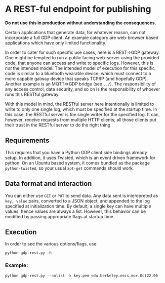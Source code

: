 # A REST-ful endpoint for publishing

**Do not use this in production without understanding the consequences.**

Certain applications that generate data, for whatever reason, can not
incorporate a full GDP client. An example category are web-browser based
applications which have only limited functionality.

In order to cater for such specific use cases, here is a REST=>GDP gateway. One
might be tempted to run a public facing web-server using the provided code,
that anyone can access and write to specific logs. However, this is *not* the
intended model. The intended model of execution for this specific code is
similar to a bluetooth wearable device, which must connect to a more capable
gatway device that speaks TCP/IP (and hopefully GDP). Another example is an
MQTT=>GDP bridge (see `../`). The responsibility of any access control, data
security, and so on is the responsibility of whoever runs this RESTful gateway.

With this model in mind, the RESTful server here intentionally is limited to
write to only one single log, which must be specified at the startup time. In
this case, the RESTful server is *the* single writer for the specified log. It
can, however, receive requests from multiple HTTP clients; all those clients
put their trust in the RESTful server to do the right thing.

## Requirements

This requires that you have a Python GDP client side bindings already setup. In
addition, it uses Twisted, which is an event driven framework for python. On an
Ubuntu based system, it comes bundled as the package `python-twisted`, so your
usual `apt-get` commands should work.

## Data format and interaction

You can either use `GET` or `PUT` to send data. Any data sent is interepreted
as `key, value` pairs, converted to a JSON object, and appended to the log
specified at initialization time. By default, a single key can have multiple
values, hence values are always a list. However, this behavior can be modified
by passing appropriate flags at startup time.

## Execution

In order to see the various options/flags, use

```
python gdp-rest.py -h
```

### Example:

```
python gdp-rest.py --nolist -k key.pem edu.berkeley.eecs.mor.Oct22.00
```
